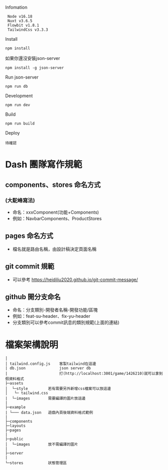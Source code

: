 Infomation
```
 Node v16.18
 Nuxt v3.6.5
 Flowbit v1.8.1
 TailwindCss v3.3.3
```

Install

```
npm install
```

如果你還沒安裝json-server
```
npm install -g json-server
```

Run json-server
```
npm run db
```

Development
```
npm run dev
```

Build 
```
npm run build
```

Deploy
```
待確認
```


# Dash 團隊寫作規範

## components、stores 命名方式 

### (大駝峰寫法)

 - 命名：xxxComponent(功能+Components)
 - 例如：NavbarComponents、ProductStores

## pages 命名方式

 - 檔名就是路由名稱，由設計稿決定頁面名稱

## git commit 規範 

- 可以參考 https://heidiliu2020.github.io/git-commit-message/

## github 開分支命名
-  命名：分支類別-開發者名稱-開發功能/區塊
-  例如：feat-su-header、fix-yu-header
-  分支類別可以參考commit訊息的類別規範(上面的連結)

# 檔案架構說明

```
│ 
│ tailwind.config.js    客製tailwind在這邊   
| db.json               json server db 
|                       打(http://localhost:3001/game/1426210)就可以拿到假資料格式
├─assets
│  └─style         若有需要另外新增css檔案可以放這邊
│   └─ tailwind.css   
|  └─images        需要編譯的圖片放這邊   
|
├─example
| └─── data.json   遊戲內頁後端資料格式範例
|
├─components     
├─layouts   
├─pages
|
├─public
│  └─images        放不需編譯的圖片 
| 
├─server 
|
└─stores           狀態管理區
```
